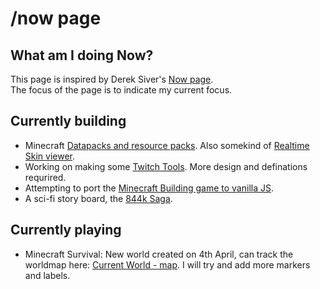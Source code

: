 # /now page

## What am I doing Now?
This page is inspired by Derek Siver's [Now page](https://sivers.org/nowff).   
The focus of the page is to indicate my current focus.

## Currently building
* Minecraft [Datapacks and resource packs](/minecraft/datapack/). Also somekind of [Realtime Skin viewer](/minecraft/skinviewer).
* Working on making some [Twitch Tools](/twitch/tools). More design and definations requrired.
* Attempting to port the [Minecraft Building game to vanilla JS](/kaaro/building/). 
* A sci-fi story board, the [844k Saga](/844k/). 

## Currently playing
* Minecraft Survival: New world created on 4th April, can track the worldmap here: [Current World - map](https://kaaro.gitlab.io/minecraft-worlds/current-world/). I will try and add more markers and labels.


